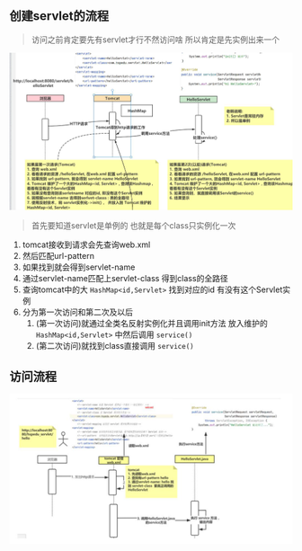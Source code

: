## 创建servlet的流程

>访问之前肯定要先有servlet才行不然访问啥 所以肯定是先实例出来一个


![](03.%E5%90%8E%E7%AB%AF/01.Java/01.Tomcat&Servlet/assets/24b128f222c382c981f83936f65ae206_MD5.png)


>首先要知道servlet是单例的 也就是每个class只实例化一次

1. tomcat接收到请求会先查询web.xml
2. 然后匹配url-pattern
3. 如果找到就会得到servlet-name
4. 通过servlet-name匹配上servlet-class 得到class的全路径
5. 查询tomcat中的大 `HashMap<id,Servlet>` 找到对应的id 有没有这个Servlet实例
6. 分为第一次访问和第二次及以后
	1. (第一次访问)就通过全类名反射实例化并且调用init方法 放入维护的 `HashMap<id,Servlet>` 中然后调用 `service()`
	2. (第二次访问)就找到class直接调用 `service()`



## 访问流程


![](03.%E5%90%8E%E7%AB%AF/01.Java/01.Tomcat&Servlet/assets/a6662d87d4bebe01cee4e7d2da8ae7b9_MD5.png)
